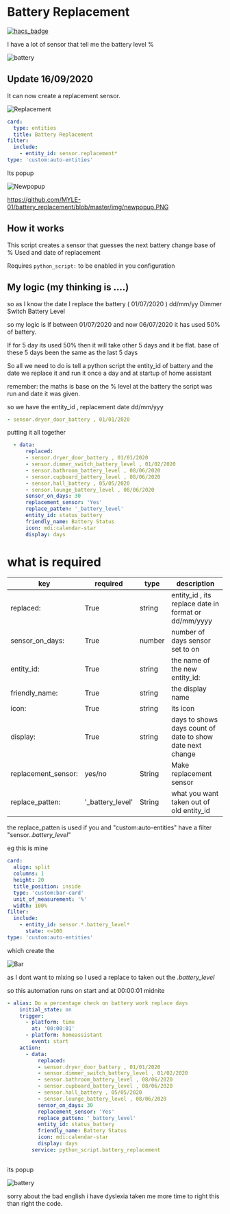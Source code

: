 # Battery Replacement

[![hacs_badge](https://img.shields.io/badge/HACS-Default-orange.svg?style=for-the-badge)](https://github.com/custom-components/hacs)

I have a lot of sensor that tell me the battery level % 

![battery](https://github.com/MYLE-01/battery_replacement/blob/master/img/battery_level.PNG)

## Update 16/09/2020
It can now create a replacement sensor.

![Replacement](https://github.com/MYLE-01/battery_replacement/blob/master/img/replacement.PNG)

```yaml
card:
  type: entities
  title: Battery Replacement
filter:
  include:
    - entity_id: sensor.replacement*
type: 'custom:auto-entities'
```

Its popup

![Newpopup](https://github.com/MYLE-01/battery_replacement/blob/master/img/newpopup.PNG)

https://github.com/MYLE-01/battery_replacement/blob/master/img/newpopup.PNG

## How it works
This script creates a sensor that guesses the next battery change base of % Used and date of replacement

Requires `python_script:` to be enabled in you configuration


## My logic (my thinking is ....)
so as I know the date I replace the battery ( 01/07/2020 ) dd/mm/yy  Dimmer Switch Battery Level

so my logic is
If between 01/07/2020 and now 06/07/2020 it has used 50% of battery.

If for 5 day its used 50% then it will take other 5 days and it be flat. base of these 5 days been the same as the last 5 days 

So all we need to do is tell a python script the entity_id of battery and the date we replace it 
and run it once a day and at startup of home assistant

remember: the maths is base on the % level at the battery the script was run and date it was given.
 
so we have the entity_id , replacement date dd/mm/yyy
```yaml
- sensor.dryer_door_battery , 01/01/2020
```

putting it all together

```yaml
  - data:
      replaced:
      - sensor.dryer_door_battery , 01/01/2020
      - sensor.dimmer_switch_battery_level , 01/02/2020
      - sensor.bathroom_battery_level , 08/06/2020
      - sensor.cupboard_battery_level , 08/06/2020
      - sensor.hall_battery , 05/05/2020
      - sensor.lounge_battery_level , 08/06/2020
      sensor_on_days: 30
      replacement_sensor: 'Yes'
      replace_patten: '_battery_level'
      entity_id: status_battery
      friendly_name: Battery Status 
      icon: mdi:calendar-star
      display: days
```

# what is required

key | required | type | description
-- | -- | -- | --
replaced: | True | string | entity_id , its replace date in format or dd/mm/yyyy 
sensor_on_days: | True |number| number of days sensor set to on
entity_id: |True|string| the name of the new entity_id:
friendly_name:| True| string|the display name
icon: | True | string | its icon 
display: | True | string | days to shows days count of date to show date next change
replacement_sensor: | yes/no | String | Make replacement sensor
replace_patten: | '_battery_level' | String | what you want taken out of old entity_id

the replace_patten is
used if you and "custom:auto-entities" have a filter "sensor.*.battery_level*"

eg this is mine

```yaml
card:
  align: split
  columns: 1
  height: 20
  title_position: inside
  type: 'custom:bar-card'
  unit_of_measurement: '%'
  width: 100%
filter:
  include:
    - entity_id: sensor.*.battery_level*
      state: <=100
type: 'custom:auto-entities'
```
which create the 

![Bar](https://github.com/MYLE-01/battery_replacement/blob/master/img/bar.PNG)

as I dont want to mixing so I used a replace to taken out the *.battery_level*


so this automation runs on start and at 00:00:01 midnite

```yaml
- alias: Do a percentage check on battery work replace days
    initial_state: on
    trigger:
      - platform: time
        at: '00:00:01'
      - platform: homeassistant
        event: start
    action:
      - data:
          replaced:
          - sensor.dryer_door_battery , 01/01/2020
          - sensor.dimmer_switch_battery_level , 01/02/2020
          - sensor.bathroom_battery_level , 08/06/2020
          - sensor.cupboard_battery_level , 08/06/2020
          - sensor.hall_battery , 05/05/2020
          - sensor.lounge_battery_level , 08/06/2020
          sensor_on_days: 30
          replacement_sensor: 'Yes'
          replace_patten: '_battery_level'
          entity_id: status_battery
          friendly_name: Battery Status 
          icon: mdi:calendar-star
          display: days
        service: python_script.battery_replacement
        
```        

its popup

![battery](https://github.com/MYLE-01/battery_replacement/blob/master/img/popup.PNG)


sorry about the bad english i have dyslexia taken me more time to right this than right the code.
